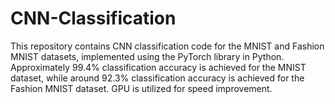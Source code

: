 # CNN-Classification
This repository contains CNN classification code for the MNIST and Fashion MNIST datasets, implemented using the PyTorch library in Python. Approximately 99.4% classification accuracy is achieved for the MNIST dataset, while around 92.3% classification accuracy is achieved for the Fashion MNIST dataset. GPU is utilized for speed improvement.
